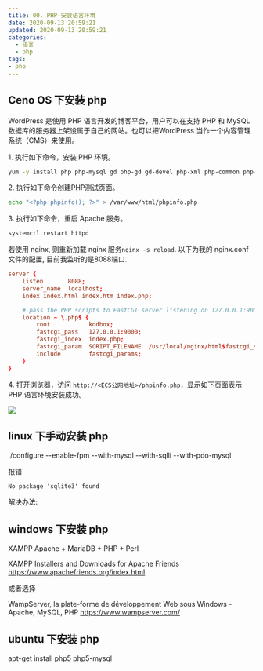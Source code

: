 ```yaml
---
title: 00. PHP-安装语言环境
date: 2020-09-13 20:59:21
updated: 2020-09-13 20:59:21
categories:
  - 语言
  - php
tags:
- php
---
```


## Ceno OS 下安装 php

WordPress 是使用 PHP 语言开发的博客平台，用户可以在支持 PHP 和 MySQL 数据库的服务器上架设属于自己的网站。也可以把WordPress 当作一个内容管理系统（CMS）来使用。

1\. 执行如下命令，安装 PHP 环境。

```bash
yum -y install php php-mysql gd php-gd gd-devel php-xml php-common php-mbstring php-ldap php-pear php-xmlrpc
```

2\. 执行如下命令创建PHP测试页面。

```bash
echo "<?php phpinfo(); ?>" > /var/www/html/phpinfo.php
```

<!-- more -->

3\. 执行如下命令，重启 Apache 服务。

```bash
systemctl restart httpd
```

<!-- more -->

若使用 nginx, 则重新加载 nginx 服务`nginx -s reload`. 以下为我的 nginx.conf 文件的配置, 目前我监听的是8088端口.

```conf
server {
    listen       8088;
    server_name  localhost;
    index index.html index.htm index.php;

    # pass the PHP scripts to FastCGI server listening on 127.0.0.1:9000
    location ~ \.php$ {
        root           kodbox;
        fastcgi_pass   127.0.0.1:9000;
        fastcgi_index  index.php;
        fastcgi_param  SCRIPT_FILENAME  /usr/local/nginx/html$fastcgi_script_name;
        include        fastcgi_params;
    }
}
```

4. 打开浏览器，访问 `http://<ECS公网地址>/phpinfo.php`，显示如下页面表示 PHP 语言环境安装成功。

![](https://upload-images.jianshu.io/upload_images/1662509-024ce1b7f76e0d07.png?imageMogr2/auto-orient/strip%7CimageView2/2/w/1240)

## linux 下手动安装 php

./configure --enable-fpm --with-mysql --with-sqlli --with-pdo-mysql

报错

```text
No package 'sqlite3' found
```

解决办法:

## windows 下安装 php

XAMPP Apache + MariaDB + PHP + Perl

XAMPP Installers and Downloads for Apache Friends
<https://www.apachefriends.org/index.html>

或者选择

WampServer, la plate-forme de développement Web sous Windows - Apache, MySQL, PHP
<https://www.wampserver.com/>

## ubuntu 下安装 php

apt-get install php5 php5-mysql
